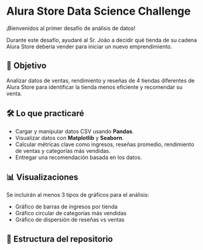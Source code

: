 # Alura Store Data Science Challenge

¡Bienvenidos al primer desafío de análisis de datos!

Durante este desafío, ayudaré al Sr. João a decidir qué tienda de su cadena Alura Store debería vender para iniciar un nuevo emprendimiento.

## 🎯 Objetivo

Analizar datos de ventas, rendimiento y reseñas de 4 tiendas diferentes de Alura Store para identificar la tienda menos eficiente y recomendar su venta.

## 🛠️ Lo que practicaré

- Cargar y manipular datos CSV usando **Pandas**.
- Visualizar datos con **Matplotlib** y **Seaborn**.
- Calcular métricas clave como ingresos, reseñas promedio, rendimiento de ventas y categorías más vendidas.
- Entregar una recomendación basada en los datos.

## 📊 Visualizaciones

Se incluirán al menos 3 tipos de gráficos para el análisis:

- Gráfico de barras de ingresos por tienda
- Gráfico circular de categorías más vendidas
- Gráfico de dispersión de reseñas vs ventas

## 📁 Estructura del repositorio

